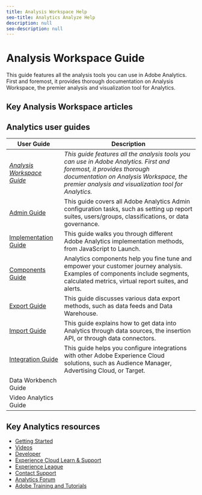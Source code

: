 ```yaml
---
title: Analysis Workspace Help
seo-title: Analytics Analyze Help
description: null
seo-description: null
---
```


# Analysis Workspace Guide

This guide features all the analysis tools you can use in Adobe Analytics. First and foremost, it provides thorough documentation on Analysis Workspace, the premier analysis and visualization tool for Analytics.

## Key Analysis Workspace articles

<!--
* [Admin Getting Started](admin/c-admin-tools.md)
* [Release Notes](https://marketing.adobe.com/resources/help/en_US/whatsnew/)
* [Analytics FAQ](https://marketing.adobe.com/resources/help/en_US/sc/user/frequently-asked-questions.html)
-->

## Analytics user guides

| User Guide | Description |
|--- |---|
| *[Analysis Workspace Guide](../analyze/home.md)* | *This guide features all the analysis tools you can use in Adobe Analytics. First and foremost, it provides thorough documentation on Analysis Workspace, the premier analysis and visualization tool for Analytics.* |
| [Admin Guide](../admin/home.md) | This guide covers all Adobe Analytics Admin configuration tasks, such as setting up report suites, users/groups, classifications, or data governance. |
| [Implementation Guide](../implement/home.md) | This guide walks you through different Adobe Analytics implementation methods, from JavaScript to Launch. |
| [Components Guide](../components/home.md) | Analytics components help you fine tune and empower your customer journey analysis. Examples of components include segments, calculated metrics, virtual report suites, and alerts. |
| [Export Guide](../export/home.md) | This guide discusses various data export methods, such as data feeds and Data Warehouse. |
| [Import Guide](../import/home.md) | This guide explains how to get data into Analytics through data sources, the insertion API, or through data connectors. |
| [Integration Guide](../integrate/home.md) | This guide helps you configure integrations with other Adobe Experience Cloud solutions, such as Audience Manager, Advertising Cloud, or Target. |
| Data Workbench Guide |  |
| Video Analytics Guide |  |

## Key Analytics resources

* [Getting Started](https://helpx.adobe.com/analytics/get-started.html)
* [Videos](https://helpx.adobe.com/analytics/kt/index/analytics-videos.html)
* [Developer](https://marketing.adobe.com/resources/help/en_US/reference/developer.html)
* [Experience Cloud Learn & Support](https://helpx.adobe.com/support/experience-cloud.html)
* [Experience League](https://landing.adobe.com/experience-league/)
* [Contact Support](https://helpx.adobe.com/contact/enterprise-support.ec.html)
* [Analytics Forum](https://forums.adobe.com/community/experience-cloud/analytics-cloud/analytics)
* [Adobe Training and Tutorials](https://helpx.adobe.com/learning.html?promoid=KAUDK)
